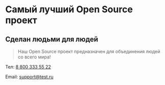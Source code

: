 # Самый лучший Open Source проект

## Сделан людьми для людей

> Наш Open Source проект предназначен для объединения людей со всего мира!

Тел: [8 800 333 55 22](tel:+78003335522)

Email: [support@test.ru](mailto:support@test.ru)
